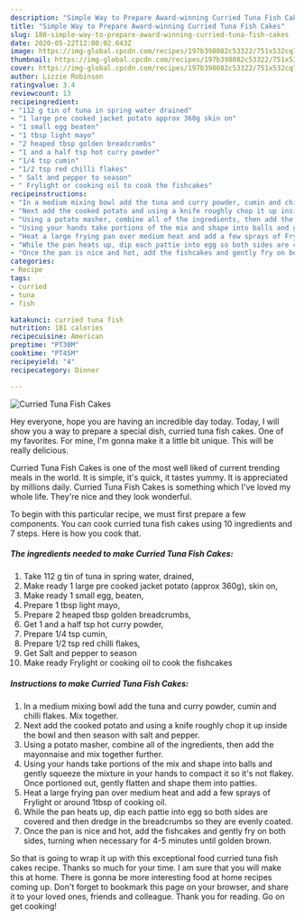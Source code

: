 ```yaml
---
description: "Simple Way to Prepare Award-winning Curried Tuna Fish Cakes"
title: "Simple Way to Prepare Award-winning Curried Tuna Fish Cakes"
slug: 180-simple-way-to-prepare-award-winning-curried-tuna-fish-cakes
date: 2020-05-22T12:08:02.643Z
image: https://img-global.cpcdn.com/recipes/197b398082c53322/751x532cq70/curried-tuna-fish-cakes-recipe-main-photo.jpg
thumbnail: https://img-global.cpcdn.com/recipes/197b398082c53322/751x532cq70/curried-tuna-fish-cakes-recipe-main-photo.jpg
cover: https://img-global.cpcdn.com/recipes/197b398082c53322/751x532cq70/curried-tuna-fish-cakes-recipe-main-photo.jpg
author: Lizzie Robinson
ratingvalue: 3.4
reviewcount: 13
recipeingredient:
- "112 g tin of tuna in spring water drained"
- "1 large pre cooked jacket potato approx 360g skin on"
- "1 small egg beaten"
- "1 tbsp light mayo"
- "2 heaped tbsp golden breadcrumbs"
- "1 and a half tsp hot curry powder"
- "1/4 tsp cumin"
- "1/2 tsp red chilli flakes"
- " Salt and pepper to season"
- " Frylight or cooking oil to cook the fishcakes"
recipeinstructions:
- "In a medium mixing bowl add the tuna and curry powder, cumin and chilli flakes. Mix together."
- "Next add the cooked potato and using a knife roughly chop it up inside the bowl and then season with salt and pepper."
- "Using a potato masher, combine all of the ingredients, then add the mayonnaise and mix together further."
- "Using your hands take portions of the mix and shape into balls and gently squeeze the mixture in your hands to compact it so it&#39;s not flakey. Once portioned out, gently flatten and shape them into patties."
- "Heat a large frying pan over medium heat and add a few sprays of Frylight or around 1tbsp of cooking oil."
- "While the pan heats up, dip each pattie into egg so both sides are covered and then dredge in the breadcrumbs so they are evenly coated."
- "Once the pan is nice and hot, add the fishcakes and gently fry on both sides, turning when necessary for 4-5 minutes until golden brown."
categories:
- Recipe
tags:
- curried
- tuna
- fish

katakunci: curried tuna fish 
nutrition: 181 calories
recipecuisine: American
preptime: "PT30M"
cooktime: "PT45M"
recipeyield: "4"
recipecategory: Dinner

---
```



![Curried Tuna Fish Cakes](https://img-global.cpcdn.com/recipes/197b398082c53322/751x532cq70/curried-tuna-fish-cakes-recipe-main-photo.jpg)

Hey everyone, hope you are having an incredible day today. Today, I will show you a way to prepare a special dish, curried tuna fish cakes. One of my favorites. For mine, I'm gonna make it a little bit unique. This will be really delicious.



Curried Tuna Fish Cakes is one of the most well liked of current trending meals in the world. It is simple, it's quick, it tastes yummy. It is appreciated by millions daily. Curried Tuna Fish Cakes is something which I've loved my whole life. They're nice and they look wonderful.


To begin with this particular recipe, we must first prepare a few components. You can cook curried tuna fish cakes using 10 ingredients and 7 steps. Here is how you cook that.

<!--inarticleads1-->

##### The ingredients needed to make Curried Tuna Fish Cakes:

1. Take 112 g tin of tuna in spring water, drained,
1. Make ready 1 large pre cooked jacket potato (approx 360g), skin on,
1. Make ready 1 small egg, beaten,
1. Prepare 1 tbsp light mayo,
1. Prepare 2 heaped tbsp golden breadcrumbs,
1. Get 1 and a half tsp hot curry powder,
1. Prepare 1/4 tsp cumin,
1. Prepare 1/2 tsp red chilli flakes,
1. Get  Salt and pepper to season
1. Make ready  Frylight or cooking oil to cook the fishcakes




<!--inarticleads2-->

##### Instructions to make Curried Tuna Fish Cakes:

1. In a medium mixing bowl add the tuna and curry powder, cumin and chilli flakes. Mix together.
1. Next add the cooked potato and using a knife roughly chop it up inside the bowl and then season with salt and pepper.
1. Using a potato masher, combine all of the ingredients, then add the mayonnaise and mix together further.
1. Using your hands take portions of the mix and shape into balls and gently squeeze the mixture in your hands to compact it so it&#39;s not flakey. Once portioned out, gently flatten and shape them into patties.
1. Heat a large frying pan over medium heat and add a few sprays of Frylight or around 1tbsp of cooking oil.
1. While the pan heats up, dip each pattie into egg so both sides are covered and then dredge in the breadcrumbs so they are evenly coated.
1. Once the pan is nice and hot, add the fishcakes and gently fry on both sides, turning when necessary for 4-5 minutes until golden brown.




So that is going to wrap it up with this exceptional food curried tuna fish cakes recipe. Thanks so much for your time. I am sure that you will make this at home. There is gonna be more interesting food at home recipes coming up. Don't forget to bookmark this page on your browser, and share it to your loved ones, friends and colleague. Thank you for reading. Go on get cooking!
